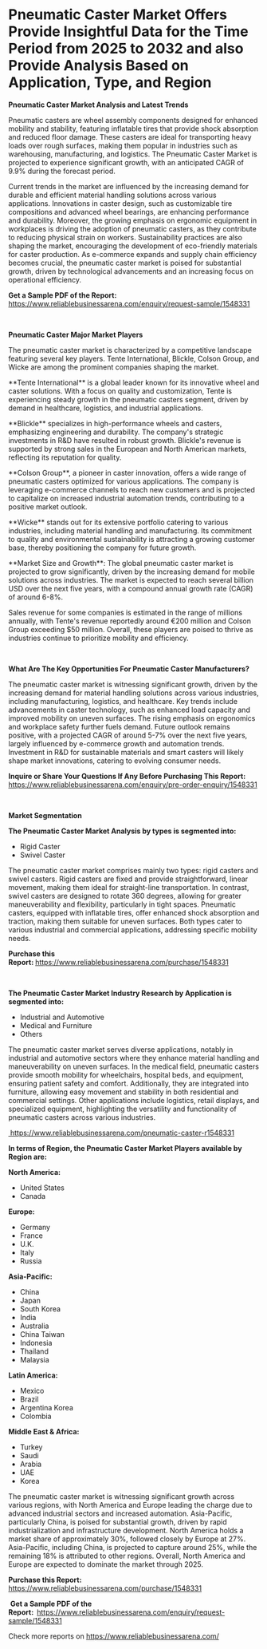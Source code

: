 <p><h1>Pneumatic Caster Market Offers Provide Insightful Data for the Time Period from 2025 to 2032 and also Provide Analysis Based on Application, Type, and Region</h1></p><p><strong>Pneumatic Caster Market Analysis and Latest Trends</strong></p>
<p><p>Pneumatic casters are wheel assembly components designed for enhanced mobility and stability, featuring inflatable tires that provide shock absorption and reduced floor damage. These casters are ideal for transporting heavy loads over rough surfaces, making them popular in industries such as warehousing, manufacturing, and logistics. The Pneumatic Caster Market is projected to experience significant growth, with an anticipated CAGR of 9.9% during the forecast period.</p><p>Current trends in the market are influenced by the increasing demand for durable and efficient material handling solutions across various applications. Innovations in caster design, such as customizable tire compositions and advanced wheel bearings, are enhancing performance and durability. Moreover, the growing emphasis on ergonomic equipment in workplaces is driving the adoption of pneumatic casters, as they contribute to reducing physical strain on workers. Sustainability practices are also shaping the market, encouraging the development of eco-friendly materials for caster production. As e-commerce expands and supply chain efficiency becomes crucial, the pneumatic caster market is poised for substantial growth, driven by technological advancements and an increasing focus on operational efficiency.</p></p>
<p><strong>Get a Sample PDF of the Report:&nbsp;</strong> <a href="https://www.reliablebusinessarena.com/enquiry/request-sample/1548331?utm_campaign=2262&utm_medium=2&utm_source=Github&utm_content=ia&utm_term=20022025&utm_id=pneumatic-caster">https://www.reliablebusinessarena.com/enquiry/request-sample/1548331</a></p>
<p>&nbsp;</p>
<p><strong>Pneumatic Caster Major Market Players</strong></p>
<p><p>The pneumatic caster market is characterized by a competitive landscape featuring several key players. Tente International, Blickle, Colson Group, and Wicke are among the prominent companies shaping the market.</p><p>**Tente International** is a global leader known for its innovative wheel and caster solutions. With a focus on quality and customization, Tente is experiencing steady growth in the pneumatic casters segment, driven by demand in healthcare, logistics, and industrial applications.</p><p>**Blickle** specializes in high-performance wheels and casters, emphasizing engineering and durability. The company's strategic investments in R&D have resulted in robust growth. Blickle's revenue is supported by strong sales in the European and North American markets, reflecting its reputation for quality.</p><p>**Colson Group**, a pioneer in caster innovation, offers a wide range of pneumatic casters optimized for various applications. The company is leveraging e-commerce channels to reach new customers and is projected to capitalize on increased industrial automation trends, contributing to a positive market outlook.</p><p>**Wicke** stands out for its extensive portfolio catering to various industries, including material handling and manufacturing. Its commitment to quality and environmental sustainability is attracting a growing customer base, thereby positioning the company for future growth.</p><p>**Market Size and Growth**: The global pneumatic caster market is projected to grow significantly, driven by the increasing demand for mobile solutions across industries. The market is expected to reach several billion USD over the next five years, with a compound annual growth rate (CAGR) of around 6-8%.</p><p>Sales revenue for some companies is estimated in the range of millions annually, with Tente's revenue reportedly around €200 million and Colson Group exceeding $50 million. Overall, these players are poised to thrive as industries continue to prioritize mobility and efficiency.</p></p>
<p>&nbsp;</p>
<p><strong>What Are The Key Opportunities For Pneumatic Caster Manufacturers?</strong></p>
<p><p>The pneumatic caster market is witnessing significant growth, driven by the increasing demand for material handling solutions across various industries, including manufacturing, logistics, and healthcare. Key trends include advancements in caster technology, such as enhanced load capacity and improved mobility on uneven surfaces. The rising emphasis on ergonomics and workplace safety further fuels demand. Future outlook remains positive, with a projected CAGR of around 5-7% over the next five years, largely influenced by e-commerce growth and automation trends. Investment in R&D for sustainable materials and smart casters will likely shape market innovations, catering to evolving consumer needs.</p></p>
<p><strong>Inquire or Share Your Questions If Any Before Purchasing This Report:</strong> <a href="https://www.reliablebusinessarena.com/enquiry/pre-order-enquiry/1548331?utm_campaign=2262&utm_medium=2&utm_source=Github&utm_content=ia&utm_term=20022025&utm_id=pneumatic-caster">https://www.reliablebusinessarena.com/enquiry/pre-order-enquiry/1548331</a></p>
<p>&nbsp;</p>
<p><strong>Market Segmentation</strong></p>
<p><strong>The Pneumatic Caster Market Analysis by types is segmented into:</strong></p>
<p><ul><li>Rigid Caster</li><li>Swivel Caster</li></ul></p>
<p><p>The pneumatic caster market comprises mainly two types: rigid casters and swivel casters. Rigid casters are fixed and provide straightforward, linear movement, making them ideal for straight-line transportation. In contrast, swivel casters are designed to rotate 360 degrees, allowing for greater maneuverability and flexibility, particularly in tight spaces. Pneumatic casters, equipped with inflatable tires, offer enhanced shock absorption and traction, making them suitable for uneven surfaces. Both types cater to various industrial and commercial applications, addressing specific mobility needs.</p></p>
<p><strong>Purchase this Report:&nbsp;</strong><a href="https://www.reliablebusinessarena.com/purchase/1548331?utm_campaign=2262&utm_medium=2&utm_source=Github&utm_content=ia&utm_term=20022025&utm_id=pneumatic-caster">https://www.reliablebusinessarena.com/purchase/1548331</a></p>
<p>&nbsp;</p>
<p><strong>The Pneumatic Caster Market Industry Research by Application is segmented into:</strong></p>
<p><ul><li>Industrial and Automotive</li><li>Medical and Furniture</li><li>Others</li></ul></p>
<p><p>The pneumatic caster market serves diverse applications, notably in industrial and automotive sectors where they enhance material handling and maneuverability on uneven surfaces. In the medical field, pneumatic casters provide smooth mobility for wheelchairs, hospital beds, and equipment, ensuring patient safety and comfort. Additionally, they are integrated into furniture, allowing easy movement and stability in both residential and commercial settings. Other applications include logistics, retail displays, and specialized equipment, highlighting the versatility and functionality of pneumatic casters across various industries.</p></p>
<p><a href="https://www.reliablebusinessarena.com/pneumatic-caster-r1548331?utm_campaign=2262&utm_medium=2&utm_source=Github&utm_content=ia&utm_term=20022025&utm_id=pneumatic-caster">&nbsp;https://www.reliablebusinessarena.com/pneumatic-caster-r1548331</a></p>
<p><strong>In terms of Region, the Pneumatic Caster Market Players available by Region are:</strong></p>
<p>
    <p> <strong> North America: </strong>
        <ul>
            <li>United States</li>
            <li>Canada</li>
        </ul>
        </p> 
    <p> <strong> Europe: </strong>
        <ul>
            <li>Germany</li>
            <li>France</li>
            <li>U.K.</li>
            <li>Italy</li>
            <li>Russia</li>
        </ul>
        </p> 
    <p> <strong> Asia-Pacific: </strong>
        <ul>
            <li>China</li>
            <li>Japan</li>
            <li>South Korea</li>
            <li>India</li>
            <li>Australia</li>
            <li>China Taiwan</li>
            <li>Indonesia</li>
            <li>Thailand</li>
            <li>Malaysia</li>
        </ul>
        </p> 
    <p> <strong> Latin America: </strong>
        <ul>
            <li>Mexico</li>
            <li>Brazil</li>
            <li>Argentina Korea</li>
            <li>Colombia</li>
        </ul>
        </p> 
    <p> <strong> Middle East & Africa: </strong>
        <ul>
            <li>Turkey</li>
            <li>Saudi</li>
            <li>Arabia</li>
            <li>UAE</li>
            <li>Korea</li>
        </ul>
    </p>
    </p>
<p><p>The pneumatic caster market is witnessing significant growth across various regions, with North America and Europe leading the charge due to advanced industrial sectors and increased automation. Asia-Pacific, particularly China, is poised for substantial growth, driven by rapid industrialization and infrastructure development. North America holds a market share of approximately 30%, followed closely by Europe at 27%. Asia-Pacific, including China, is projected to capture around 25%, while the remaining 18% is attributed to other regions. Overall, North America and Europe are expected to dominate the market through 2025.</p></p>
<p><strong>Purchase this Report: </strong><a href="https://www.reliablebusinessarena.com/purchase/1548331?utm_campaign=2262&utm_medium=2&utm_source=Github&utm_content=ia&utm_term=20022025&utm_id=pneumatic-caster">https://www.reliablebusinessarena.com/purchase/1548331</a></p>
<p>&nbsp;<strong>Get a Sample PDF of the Report:&nbsp;&nbsp;</strong><a href="https://www.reliablebusinessarena.com/enquiry/request-sample/1548331?utm_campaign=2262&utm_medium=2&utm_source=Github&utm_content=ia&utm_term=20022025&utm_id=pneumatic-caster">https://www.reliablebusinessarena.com/enquiry/request-sample/1548331</a></p>
<p><strong></strong></p>
<p>Check more reports on <a href="https://www.reliablebusinessarena.com/?utm_campaign=2262&utm_medium=2&utm_source=Github&utm_content=ia&utm_term=20022025&utm_id=pneumatic-caster">https://www.reliablebusinessarena.com/</a></p>